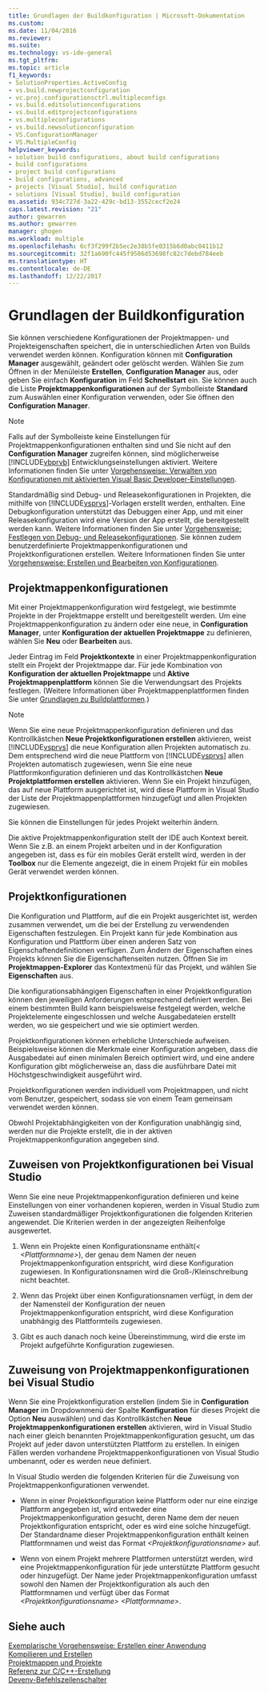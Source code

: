 ```yaml
---
title: Grundlagen der Buildkonfiguration | Microsoft-Dokumentation
ms.custom: 
ms.date: 11/04/2016
ms.reviewer: 
ms.suite: 
ms.technology: vs-ide-general
ms.tgt_pltfrm: 
ms.topic: article
f1_keywords:
- SolutionProperties.ActiveConfig
- vs.build.newprojectconfiguration
- vc.proj.configurationsctrl.multipleconfigs
- vs.build.editsolutionconfigurations
- vs.build.editprojectconfigurations
- vs.multipleconfigurations
- vs.build.newsolutionconfiguration
- VS.ConfigurationManager
- VS.MultipleConfig
helpviewer_keywords:
- solution build configurations, about build configurations
- build configurations
- project build configurations
- build configurations, advanced
- projects [Visual Studio], build configuration
- solutions [Visual Studio], build configuration
ms.assetid: 934c727d-3a22-429c-bd13-3552cecf2e24
caps.latest.revision: "21"
author: gewarren
ms.author: gewarren
manager: ghogen
ms.workload: multiple
ms.openlocfilehash: 6cf3f299f2b5ec2e38b5fe0315b6d0abc0411b12
ms.sourcegitcommit: 32f1a690fc445f9586d53698fc82c7debd784eeb
ms.translationtype: HT
ms.contentlocale: de-DE
ms.lasthandoff: 12/22/2017
---
```

# <a name="understanding-build-configurations"></a>Grundlagen der Buildkonfiguration
Sie können verschiedene Konfigurationen der Projektmappen- und Projekteigenschaften speichert, die in unterschiedlichen Arten von Builds verwendet werden können. Konfiguration können mit **Configuration Manager** ausgewählt, geändert oder gelöscht werden. Wählen Sie zum Öffnen in der Menüleiste **Erstellen**, **Configuration Manager** aus, oder geben Sie einfach **Konfiguration** im Feld **Schnellstart** ein. Sie können auch die Liste **Projektmappenkonfigurationen** auf der Symbolleiste **Standard** zum Auswählen einer Konfiguration verwenden, oder Sie öffnen den **Configuration Manager**.  
  
> [!NOTE]
>  Falls auf der Symbolleiste keine Einstellungen für Projektmappenkonfigurationen enthalten sind und Sie nicht auf den **Configuration Manager** zugreifen können, sind möglicherweise [!INCLUDE[vbprvb](../code-quality/includes/vbprvb_md.md)] Entwicklungseinstellungen aktiviert. Weitere Informationen finden Sie unter [Vorgehensweise: Verwalten von Konfigurationen mit aktivierten Visual Basic Developer-Einstellungen](../ide/how-to-manage-build-configurations-with-visual-basic-developer-settings-applied.md).  
  
 Standardmäßig sind Debug- und Releasekonfigurationen in Projekten, die mithilfe von [!INCLUDE[vsprvs](../code-quality/includes/vsprvs_md.md)]-Vorlagen erstellt werden, enthalten. Eine Debugkonfiguration unterstützt das Debuggen einer App, und mit einer Releasekonfiguration wird eine Version der App erstellt, die bereitgestellt werden kann. Weitere Informationen finden Sie unter [Vorgehensweise: Festlegen von Debug- und Releasekonfigurationen](../debugger/how-to-set-debug-and-release-configurations.md). Sie können zudem benutzerdefinierte Projektmappenkonfigurationen und Projektkonfigurationen erstellen. Weitere Informationen finden Sie unter [Vorgehensweise: Erstellen und Bearbeiten von Konfigurationen](../ide/how-to-create-and-edit-configurations.md).  
  
## <a name="solution-configurations"></a>Projektmappenkonfigurationen  
 Mit einer Projektmappenkonfiguration wird festgelegt, wie bestimmte Projekte in der Projektmappe erstellt und bereitgestellt werden. Um eine Projektmappenkonfiguration zu ändern oder eine neue, in **Configuration Manager**, unter **Konfiguration der aktuellen Projektmappe** zu definieren, wählen Sie **Neu** oder **Bearbeiten** aus.  
  
 Jeder Eintrag im Feld **Projektkontexte** in einer Projektmappenkonfiguration stellt ein Projekt der Projektmappe dar. Für jede Kombination von **Konfiguration der aktuellen Projektmappe** und **Aktive Projektmappenplattform** können Sie die Verwendungsart des Projekts festlegen. (Weitere Informationen über Projektmappenplattformen finden Sie unter [Grundlagen zu Buildplattformen](../ide/understanding-build-platforms.md).)  
  
> [!NOTE]
>  Wenn Sie eine neue Projektmappenkonfiguration definieren und das Kontrollkästchen **Neue Projektkonfigurationen erstellen** aktivieren, weist [!INCLUDE[vsprvs](../code-quality/includes/vsprvs_md.md)] die neue Konfiguration allen Projekten automatisch zu. Dem entsprechend wird die neue Plattform von [!INCLUDE[vsprvs](../code-quality/includes/vsprvs_md.md)] allen Projekten automatisch zugewiesen, wenn Sie eine neue Plattformkonfiguration definieren und das Kontrollkästchen **Neue Projektplattformen erstellen** aktivieren. Wenn Sie ein Projekt hinzufügen, das auf neue Plattform ausgerichtet ist, wird diese Plattform in Visual Studio der Liste der Projektmappenplattformen hinzugefügt und allen Projekten zugewiesen.  
>   
>  Sie können die Einstellungen für jedes Projekt weiterhin ändern.  
  
 Die aktive Projektmappenkonfiguration stellt der IDE auch Kontext bereit. Wenn Sie z.B. an einem Projekt arbeiten und in der Konfiguration angegeben ist, dass es für ein mobiles Gerät erstellt wird, werden in der **Toolbox** nur die Elemente angezeigt, die in einem Projekt für ein mobiles Gerät verwendet werden können.  
  
## <a name="project-configurations"></a>Projektkonfigurationen  
 Die Konfiguration und Plattform, auf die ein Projekt ausgerichtet ist, werden zusammen verwendet, um die bei der Erstellung zu verwendenden Eigenschaften festzulegen. Ein Projekt kann für jede Kombination aus Konfiguration und Plattform über einen anderen Satz von Eigenschaftendefinitionen verfügen. Zum Ändern der Eigenschaften eines Projekts können Sie die Eigenschaftenseiten nutzen. Öffnen Sie im **Projektmappen-Explorer** das Kontextmenü für das Projekt, und wählen Sie **Eigenschaften** aus.  
  
 Die konfigurationsabhängigen Eigenschaften in einer Projektkonfiguration können den jeweiligen Anforderungen entsprechend definiert werden. Bei einem bestimmten Build kann beispielsweise festgelegt werden, welche Projektelemente eingeschlossen und welche Ausgabedateien erstellt werden, wo sie gespeichert und wie sie optimiert werden.  
  
 Projektkonfigurationen können erhebliche Unterschiede aufweisen. Beispielsweise können die Merkmale einer Konfiguration angeben, dass die Ausgabedatei auf einen minimalen Bereich optimiert wird, und eine andere Konfiguration gibt möglicherweise an, dass die ausführbare Datei mit Höchstgeschwindigkeit ausgeführt wird.  
  
 Projektkonfigurationen werden individuell vom Projektmappen, und nicht vom Benutzer, gespeichert, sodass sie von einem Team gemeinsam verwendet werden können.  
  
 Obwohl Projektabhängigkeiten von der Konfiguration unabhängig sind, werden nur die Projekte erstellt, die in der aktiven Projektmappenkonfiguration angegeben sind.  
  
## <a name="how-visual-studio-assigns-project-configurations"></a>Zuweisen von Projektkonfigurationen bei Visual Studio  
 Wenn Sie eine neue Projektmappenkonfiguration definieren und keine Einstellungen von einer vorhandenen kopieren, werden in Visual Studio zum Zuweisen standardmäßiger Projektkonfigurationen die folgenden Kriterien angewendet. Die Kriterien werden in der angezeigten Reihenfolge ausgewertet.  
  
1.  Wenn ein Projekte einen Konfigurationsname enthält(*\<<Konfigurationsname> \<Plattformname>*), der genau dem Namen der neuen Projektmappenkonfiguration entspricht, wird diese Konfiguration zugewiesen. In Konfigurationsnamen wird die Groß-/Kleinschreibung nicht beachtet.  
  
2.  Wenn das Projekt über einen Konfigurationsnamen verfügt, in dem der der Namensteil der Konfiguration der neuen Projektmappenkonfiguration entspricht, wird diese Konfiguration unabhängig des Plattformteils zugewiesen.  
  
3.  Gibt es auch danach noch keine Übereinstimmung, wird die erste im Projekt aufgeführte Konfiguration zugewiesen.  
  
## <a name="how-visual-studio-assigns-solution-configurations"></a>Zuweisung von Projektmappenkonfigurationen bei Visual Studio  
 Wenn Sie eine Projektkonfiguration erstellen (indem Sie in **Configuration Manager** im Dropdownmenü der Spalte **Konfiguration** für dieses Projekt die Option **Neu** auswählen) und das Kontrollkästchen **Neue Projektmappenkonfigurationen erstellen** aktivieren, wird in Visual Studio nach einer gleich benannten Projektmappenkonfiguration gesucht, um das Projekt auf jeder davon unterstützten Plattform zu erstellen. In einigen Fällen werden vorhandene Projektmappenkonfigurationen von Visual Studio umbenannt, oder es werden neue definiert.  
  
 In Visual Studio werden die folgenden Kriterien für die Zuweisung von Projektmappenkonfigurationen verwendet.  
  
-   Wenn in einer Projektkonfiguration keine Plattform oder nur eine einzige Plattform angegeben ist, wird entweder eine Projektmappenkonfiguration gesucht, deren Name dem der neuen Projektkonfiguration entspricht, oder es wird eine solche hinzugefügt. Der Standardname dieser Projektmappenkonfiguration enthält keinen Plattformnamen und weist das Format *\<Projektkonfigurationsname>* auf.  
  
-   Wenn von einem Projekt mehrere Plattformen unterstützt werden, wird eine Projektmappenkonfiguration für jede unterstützte Plattform gesucht oder hinzugefügt. Der Name jeder Projektmappenkonfiguration umfasst sowohl den Namen der Projektkonfiguration als auch den Plattformnamen und verfügt über das Format *\<Projektkonfigurationsname> \<Plattformname>*.  
  
## <a name="see-also"></a>Siehe auch  
 [Exemplarische Vorgehensweise: Erstellen einer Anwendung](../ide/walkthrough-building-an-application.md)   
 [Kompilieren und Erstellen](../ide/compiling-and-building-in-visual-studio.md)   
 [Projektmappen und Projekte](../ide/solutions-and-projects-in-visual-studio.md)   
 [Referenz zur C/C++-Erstellung](/cpp/build/reference/c-cpp-building-reference)   
 [Devenv-Befehlszeilenschalter](../ide/reference/devenv-command-line-switches.md)